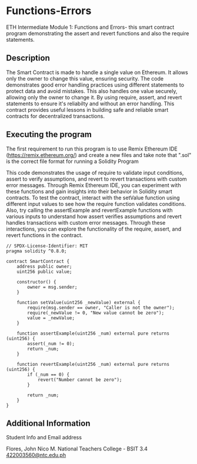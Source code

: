 # Functions-Errors
ETH Intermediate Module 1: Functions and Errors- this smart contract program demonstrating the assert and revert functions and also the require statements.

## Description


The Smart Contract is made to handle a single value on Ethereum. It allows only the owner to change this value, ensuring security. The code demonstrates good error handling practices using different statements to protect data and avoid mistakes. This also handles one value securely, allowing only the owner to change it. By using require, assert, and revert statements to ensure it's reliabilty and without an error handling. This contract provides useful lessons in building safe and reliable smart contracts for decentralized transactions.

## Executing the program

The first requirement to run this program is to use Remix Ethereum IDE (https://remix.ethereum.org/) and create a new files and take note that ".sol" is the correct file format for running a Solidity Program

This code demonstrates the usage of require to validate input conditions, assert to verify assumptions, and revert to revert transactions with custom error messages. Through Remix Ethereum IDE, you can experiment with these functions and gain insights into their behavior in Solidity smart contracts. To test the contract, interact with the setValue function using different input values to see how the require function validates conditions. Also, try calling the assertExample and revertExample functions with various inputs to understand how assert verifies assumptions and revert handles transactions with custom error messages. Through these interactions, you can explore the functionality of the require, assert, and revert functions in the contract.

```
// SPDX-License-Identifier: MIT
pragma solidity ^0.8.0;

contract SmartContract {
    address public owner;
    uint256 public value;

    constructor() {
        owner = msg.sender;
    }

    function setValue(uint256 _newValue) external {
        require(msg.sender == owner, "Caller is not the owner");
        require(_newValue != 0, "New value cannot be zero");
        value = _newValue;
    }

    function assertExample(uint256 _num) external pure returns (uint256) {
        assert(_num != 0);
        return _num;
    }

    function revertExample(uint256 _num) external pure returns (uint256) {
        if (_num == 0) {
            revert("Number cannot be zero");
        }

        return _num;
    }
}
```

## Additional Information

Student Info and Email address

Flores, John Nico M.
National Teachers College - BSIT 3.4
422003560@ntc.edu.ph
